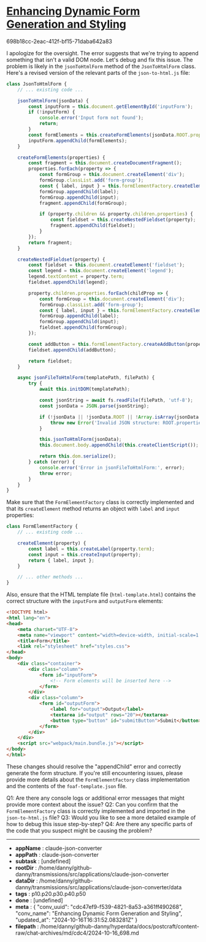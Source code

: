 # [Enhancing Dynamic Form Generation and Styling](https://claude.ai/chat/cdc47ef9-f539-4821-8a53-a361ff490268)

698b18cc-2eac-412f-bf15-71daba642a83

 I apologize for the oversight. The error suggests that we're trying to append something that isn't a valid DOM node. Let's debug and fix this issue. The problem is likely in the `jsonToHtmlForm` method of the `JsonToHtmlForm` class. Here's a revised version of the relevant parts of the `json-to-html.js` file:

```javascript
class JsonToHtmlForm {
    // ... existing code ...

    jsonToHtmlForm(jsonData) {
        const inputForm = this.document.getElementById('inputForm');
        if (!inputForm) {
            console.error('Input form not found');
            return;
        }
        const formElements = this.createFormElements(jsonData.ROOT.properties);
        inputForm.appendChild(formElements);
    }

    createFormElements(properties) {
        const fragment = this.document.createDocumentFragment();
        properties.forEach(property => {
            const formGroup = this.document.createElement('div');
            formGroup.classList.add('form-group');
            const { label, input } = this.formElementFactory.createElement(property);
            formGroup.appendChild(label);
            formGroup.appendChild(input);
            fragment.appendChild(formGroup);

            if (property.children && property.children.properties) {
                const fieldset = this.createNestedFieldset(property);
                fragment.appendChild(fieldset);
            }
        });
        return fragment;
    }

    createNestedFieldset(property) {
        const fieldset = this.document.createElement('fieldset');
        const legend = this.document.createElement('legend');
        legend.textContent = property.term;
        fieldset.appendChild(legend);

        property.children.properties.forEach(childProp => {
            const formGroup = this.document.createElement('div');
            formGroup.classList.add('form-group');
            const { label, input } = this.formElementFactory.createElement(childProp);
            formGroup.appendChild(label);
            formGroup.appendChild(input);
            fieldset.appendChild(formGroup);
        });

        const addButton = this.formElementFactory.createAddButton(property);
        fieldset.appendChild(addButton);

        return fieldset;
    }

    async jsonFileToHtmlForm(templatePath, filePath) {
        try {
            await this.initDOM(templatePath);

            const jsonString = await fs.readFile(filePath, 'utf-8');
            const jsonData = JSON.parse(jsonString);

            if (!jsonData || !jsonData.ROOT || !Array.isArray(jsonData.ROOT.properties)) {
                throw new Error('Invalid JSON structure: ROOT.properties array is missing');
            }

            this.jsonToHtmlForm(jsonData);
            this.document.body.appendChild(this.createClientScript());

            return this.dom.serialize();
        } catch (error) {
            console.error('Error in jsonFileToHtmlForm:', error);
            throw error;
        }
    }
}
```

Make sure that the `FormElementFactory` class is correctly implemented and that its `createElement` method returns an object with `label` and `input` properties:

```javascript
class FormElementFactory {
    // ... existing code ...

    createElement(property) {
        const label = this.createLabel(property.term);
        const input = this.createInput(property);
        return { label, input };
    }

    // ... other methods ...
}
```

Also, ensure that the HTML template file (`html-template.html`) contains the correct structure with the `inputForm` and `outputForm` elements:

```html
<!DOCTYPE html>
<html lang="en">
<head>
    <meta charset="UTF-8">
    <meta name="viewport" content="width=device-width, initial-scale=1.0">
    <title>Form</title>
    <link rel="stylesheet" href="styles.css">
</head>
<body>
    <div class="container">
        <div class="column">
            <form id="inputForm">
                <!-- Form elements will be inserted here -->
            </form>
        </div>
        <div class="column">
            <form id="outputForm">
                <label for="output">Output</label>
                <textarea id="output" rows="20"></textarea>
                <button type="button" id="submitButton">Submit</button>
            </form>
        </div>
    </div>
    <script src="webpack/main.bundle.js"></script>
</body>
</html>
```

These changes should resolve the "appendChild" error and correctly generate the form structure. If you're still encountering issues, please provide more details about the `FormElementFactory` class implementation and the contents of the `foaf-template.json` file.

Q1: Are there any console logs or additional error messages that might provide more context about the issue?
Q2: Can you confirm that the `FormElementFactory` class is correctly implemented and imported in the `json-to-html.js` file?
Q3: Would you like to see a more detailed example of how to debug this issue step-by-step?
Q4: Are there any specific parts of the code that you suspect might be causing the problem?

---

* **appName** : claude-json-converter
* **appPath** : claude-json-converter
* **subtask** : [undefined]
* **rootDir** : /home/danny/github-danny/transmissions/src/applications/claude-json-converter
* **dataDir** : /home/danny/github-danny/transmissions/src/applications/claude-json-converter/data
* **tags** : p10.p20.p30.p40.p50
* **done** : [undefined]
* **meta** : {
  "conv_uuid": "cdc47ef9-f539-4821-8a53-a361ff490268",
  "conv_name": "Enhancing Dynamic Form Generation and Styling",
  "updated_at": "2024-10-16T16:31:52.083281Z"
}
* **filepath** : /home/danny/github-danny/hyperdata/docs/postcraft/content-raw/chat-archives/md/cdc4/2024-10-16_698.md